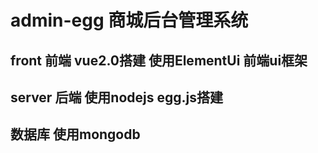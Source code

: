 # admin-egg 商城后台管理系统
## front   前端  vue2.0搭建  使用ElementUi 前端ui框架
## server  后端 使用nodejs  egg.js搭建
## 数据库  使用mongodb
